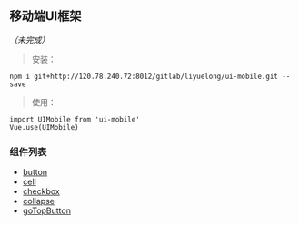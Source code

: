 ## 移动端UI框架 
*（未完成）*

> 安装：
```
npm i git+http://120.78.240.72:8012/gitlab/liyuelong/ui-mobile.git --save
```

> 使用：
```
import UIMobile from 'ui-mobile'
Vue.use(UIMobile)
```

### 组件列表
- [button](./doc/button.md)
- [cell](./doc/cell.md)
- [checkbox](./doc/checkbox.md)
- [collapse](./doc/collapse.md)
- [goTopButton](./doc/goTopButton.md)
